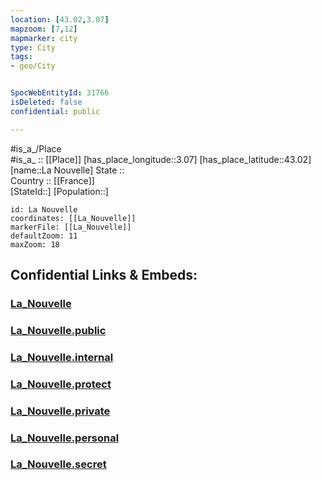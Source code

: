 ```yaml
---
location: [43.02,3.07] 
mapzoom: [7,12] 
mapmarker: city 
type: City
tags:
- geo/City


SpocWebEntityId: 31766
isDeleted: false
confidential: public

---
```

#is_a_/Place  
#is_a_ :: [[Place]] 
[has_place_longitude::3.07] 
[has_place_latitude::43.02] 
[name::La Nouvelle] 
State ::  
Country :: [[France]]  
[StateId::] 
[Population::] 



```leaflet
id: La Nouvelle
coordinates: [[La_Nouvelle]] 
markerFile: [[La_Nouvelle]] 
defaultZoom: 11 
maxZoom: 18
```


## Confidential Links & Embeds: 

### [La_Nouvelle](/_Standards/Earth/Continent/Europe/Europe~West/France/regions~France/Occitanie/La_Nouvelle.md) 

### [La_Nouvelle.public](/_public/Earth/Continent/Europe/Europe~West/France/regions~France/Occitanie/La_Nouvelle.public.md) 

### [La_Nouvelle.internal](/_internal/Earth/Continent/Europe/Europe~West/France/regions~France/Occitanie/La_Nouvelle.internal.md) 

### [La_Nouvelle.protect](/_protect/Earth/Continent/Europe/Europe~West/France/regions~France/Occitanie/La_Nouvelle.protect.md) 

### [La_Nouvelle.private](/_private/Earth/Continent/Europe/Europe~West/France/regions~France/Occitanie/La_Nouvelle.private.md) 

### [La_Nouvelle.personal](/_personal/Earth/Continent/Europe/Europe~West/France/regions~France/Occitanie/La_Nouvelle.personal.md) 

### [La_Nouvelle.secret](/_secret/Earth/Continent/Europe/Europe~West/France/regions~France/Occitanie/La_Nouvelle.secret.md)

